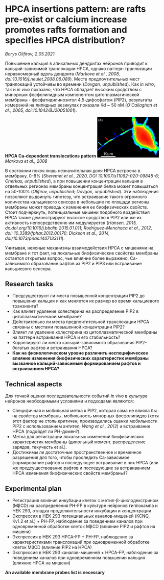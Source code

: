 HPCA insertions pattern: are rafts pre-exist or calcium increase promotes rafts formation and specifies HPCA distribution?
==============
*Borys Olifirov, 2.05.2021*

Повышение кальция в апикальных дендритах нейронов приводит к кальций-зависимой транлокации HPCA, однако паттерн транлокации неравномерный вдоль дендрита (*Markova et al., 2008, doi:10.1016/j.neulet.2008.06.089*).  Места предпочтительных мест транлокаций устойчивы во времени (*Dovgan, unpublished*). Как *in vitro*, так и *in vivo* показано, что HPCA обладает высоким сродством с минорным фосфолипидным компонентом цитоплазматической мембраны - фосфатидилинозитол 4,5-дифосфатом (PIP2), результаты измерений на липидных везикулах показали Kd \~ 50 nM (*O'Callaghan et al., 2005, doi:10.1042/BJ20051001*).

**HPCA Ca-dependent translocations pattern**
<img src="pic/trans_pattern.png" width="40%">
*Markova et al., 2008*

В состоянии покоя лишь незначительная доля HPCA встроена в мембрану, 0-8% (*Sheremet et al., 2020, DOI 10.1007/s11062-020-09845-6*; *Cherkas, unpublished*), а при повышении концентрации кальция в отдельных регионах мембраны концентрация белка может повышаться на 50-100% (*Olifirov, unpublished*; *Dovgan, unpublished*).
Эти наблюдения позволяют выдвинуть гипотезу, что встраивание такого огромного количества кальциевого сенсора в небольшие по площади регионы мембраны может приводь к изменения ее биофизических свойств. Стоит подчеркнуть, потенциальные мишени подобного воздействия HPCA также демонстрируют высокое сродство к PIP2 или же их активность непосредственно им модулируется (*Hansen, 2015, dx.doi.org/10.1016/j.bbalip.2015.01.011*; *Rodríguez-Menchaca et al., 2012, doi: 10.3389/fphar.2012.00170*; *Dickson et al., 2014, doi/10.1073/pnas.1407133111*).

Учитывая, неясные механизмы взаимодействия HPCA с мишенями на мембране и тот факт, 
на локальные биофизические свойства мембраны остается открытым вопрос, чье влияние более выражено, Ca-зависимого образование рафтов из PIP2 и PIP3 или встраивание кальциевого сенсора.

## Research tasks
- Предсуществуют ли места повышенной концентрации PIP2 до повышения кальция и как меняется их размер во время кальциевого транзиента?
- Как влияет удаление холестерина на распределение PIP2 в цитоплазматической мембране?
- Действительно ли места предпочтительной транслокации HPCA связаны с местами повышенной концентрации PIP2?
- Влияет ли удаление холестерина из цитоплазматической мембраны на паттерн встраивания HPCA и его стабильность?
- Коррелируют ли места кальций-зависимого образования PIP2-богатых рафтов и встраивания HPCA?
- **Как на физиологическом уровне различить неспецифическое влияние изменения биофизических характеристик мембраны вызванное кальций-зависимым формированием рафтов и встраиванием HPCA?**

## Technical aspects
Для точной оценки последовательности событий *in vivo* в культуре нейронов необходимыми условиями и подходами являются:
- Специфичная и мобильная метка к PIP2, которая сама не влияла бы на свойства мембраны, мобильность минорных фосфолипидов (хотя этот фактор не столь критичен, производились оценки мобильности PIP2 с использованием антител, *Wang et al., 2012*) и встраивание HPCA (подойдет ли PH-домен?).
- Метка для регистрации локальных изменений биофизических характеристик мембраны (дипольный момент, распределение зарядов, текучесть et al.).
- Достижимы ли достаточные пространственное и временное разрешения для того, чтобы проследить Ca-зависимое формирование рафтов и последующее встраивание в них HPCA (или же предсуществование рафтов и последующие за встраиванием HPCA изменения биофизических свойств мембраны)?

## Experimental plan
- Регистрация влияния инкубации клеток с метил-β-циклодекстрином (MβCD) на распределения PH-FP в культуре нейронов гиппокампа и HEK 293, отладка продолжительности инкубации и концентрации
- Экспрессия в HEK 293 потенциальных каналов-мишеней (KCNQ, Kv1.2 et al.) + PH-FP, наблюдение за поведением каналов при одновременной обработке клеток MβCD (влияние PIP2 и рафтов на мишени)
- Экспрессия в HEK 293 HPCA-FP + PH-FP, наблюдение за характеристиками транслокаций при одновременной обработке клеток MβCD (влияние PIP2 на HPCA)
- Экспрессия в HEK 293 каналов-мишеней + HPCA-FP, наблюдение за поведением каналов при одновременном повышении кальция (влияние HPCA на мишени)

**An available membrane probes list is necessary** 